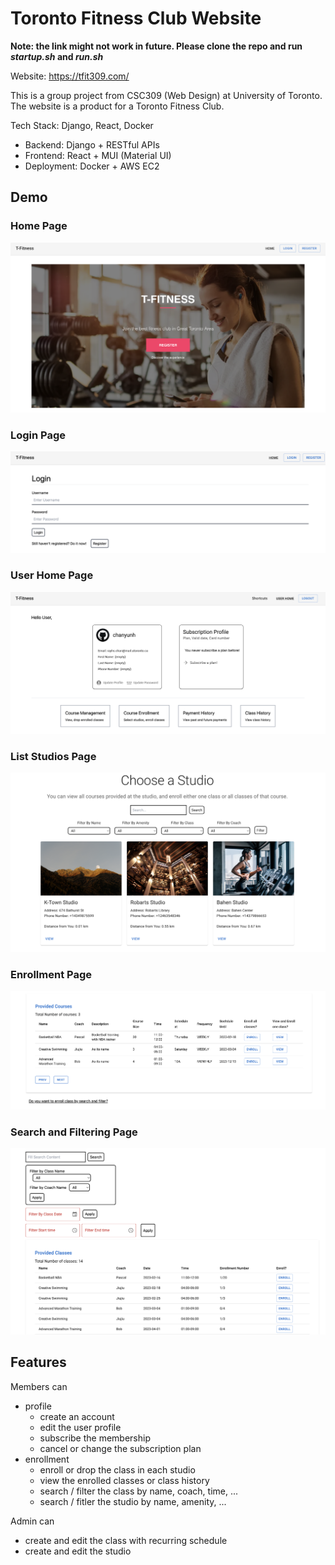 # Toronto Fitness Club Website

**Note: the link might not work in future. Please clone the repo and run _startup.sh_ and _run.sh_**

Website: https://tfit309.com/

This is a group project from CSC309 (Web Design) at University of Toronto. The website is a product for a Toronto Fitness Club. 

Tech Stack: Django, React, Docker

- Backend: Django + RESTful APIs
- Frontend: React + MUI (Material UI)
- Deployment: Docker + AWS EC2

## Demo
### Home Page
![Home](https://github.com/rachan1637/fitness_club_website/blob/main/demo/home_page.png)

### Login Page
![Login](https://github.com/rachan1637/fitness_club_website/blob/main/demo/login_page.png)

### User Home Page
![User Home](https://github.com/rachan1637/fitness_club_website/blob/main/demo/user_home.png)

### List Studios Page
![List](https://github.com/rachan1637/fitness_club_website/blob/main/demo/list_studios.png)

### Enrollment Page
![Enrollment](https://github.com/rachan1637/fitness_club_website/blob/main/demo/course_enroll.png)

### Search and Filtering Page
![sandf](https://github.com/rachan1637/fitness_club_website/blob/main/demo/search_and_filter.png)


## Features 
Members can
- profile
  - create an account
  - edit the user profile
  - subscribe the membership
  - cancel or change the subscription plan
- enrollment
  - enroll or drop the class in each studio
  - view the enrolled classes or class history
  - search / filter the class by name, coach, time, ...
  - search / fitler the studio by name, amenity, ...

Admin can
- create and edit the class with recurring schedule
- create and edit the studio


